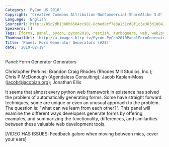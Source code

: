 ```yaml
---
Category: 'PyCon US 2010'
Copyright: 'Creative Commons Attribution-NonCommercial-ShareAlike 3.0'
Language: 'English'
SourceUrl: http://05d2db1380b6504cc981-8cbed8cf7e3a131cd8f1c3e383d10041.r93.cf2.rackcdn.com/pycon-us-2010/298_panel-form-generator-generators-28.m4v
Speakers: []
Tags: [forms, panel, pycon, pycon2010, restish, turbogears, web, web2py, zope]
ThumbnailUrl: 'http://a.images.blip.tv/Pycon-PyCon2010PanelFormGeneratorGenerators20300.png'
Title: 'Panel: Form Generator Generators (#28)'
date: '2010-02-19'
---
```

Panel: Form Generator Generators

  
Christopher Perkins; Brandon Craig Rhodes (Rhodes Mill Studios, Inc.); Chris P
McDonough (Agendaless Consulting); Jacob Kaplan-Moss (jacob@jacobian.org);
Jonathan Ellis

  
It seems that almost every python web framework in existence has solved the
problem of automatically generating forms. Some have straight forward
techniques, some are unique or even an unusual approach to the problem. The
question is: "what can we learn from each other?". This panel will examine the
different ways developers generate forms by offering examples, and summarizing
the functionality, differences, and similarities between these valuable web
development tools.

  
[VIDEO HAS ISSUES: Feedback galore when moving between mics, cover your ears]
